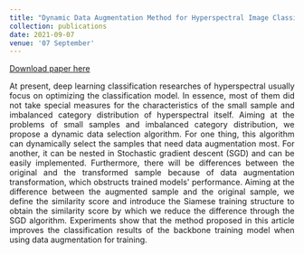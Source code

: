 ```yaml
---
title: "Dynamic Data Augmentation Method for Hyperspectral Image Classification Based on Siamese Structure"
collection: publications
date: 2021-09-07
venue: '07 September'
---
```

[Download paper here](https://ieeexplore.ieee.org/document/9508179)

<div style="text-align: justify;">

At present, deep learning classification researches of hyperspectral usually focus on optimizing the classification model. In essence, most of them did not take special measures for the characteristics of the small sample and imbalanced category distribution of hyperspectral itself. Aiming at the problems of small samples and imbalanced category distribution, we propose a dynamic data selection algorithm. For one thing, this algorithm can dynamically select the samples that need data augmentation most. For another, it can be nested in Stochastic gradient descent (SGD) and can be easily implemented. Furthermore, there will be differences between the original and the transformed sample because of data augmentation transformation, which obstructs trained models' performance. Aiming at the difference between the augmented sample and the original sample, we define the similarity score and introduce the Siamese training structure to obtain the similarity score by which we reduce the difference through the SGD algorithm. Experiments show that the method proposed in this article improves the classification results of the backbone training model when using data augmentation for training.
</div>
